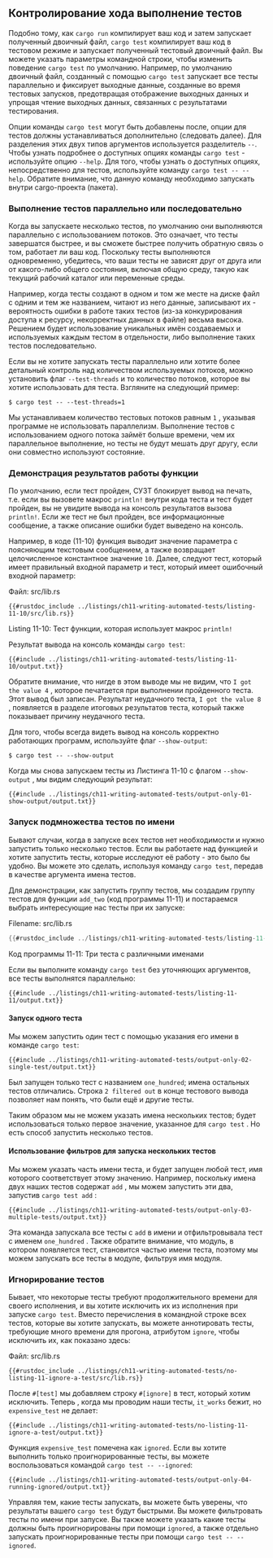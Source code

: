 ## Контролирование хода выполнение тестов

Подобно тому, как `cargo run` компилирует ваш код и затем запускает полученный двоичный файл, `cargo test` компилирует ваш код в тестовом режиме и запускает полученный тестовый двоичный файл. Вы можете указать параметры командной строки, чтобы изменить поведение `cargo test` по умолчанию. Например, по умолчанию двоичный файл, созданный с помощью `cargo test` запускает все тесты параллельно и фиксирует выходные данные, созданные во время тестовых запусков, предотвращая отображение выходных данных и упрощая чтение выходных данных, связанных с результатами тестирования.

Опции команды `cargo test`  могут быть добавлены после, опции для тестов должны устанавливаться дополнительно (следовать далее). Для разделения этих двух типов аргументов используется разделитель `--`. Чтобы узнать подробнее о доступных опциях команды `cargo test` - используйте опцию `--help`. Для того, чтобы узнать о доступных опциях, непосредственно для тестов, используйте команду `cargo test -- --help`. Обратите внимание, что данную команду необходимо запускать внутри cargo-проекта (пакета).

### Выполнение тестов параллельно или последовательно

Когда вы запускаете несколько тестов, по умолчанию они выполняются параллельно с использованием потоков. Это означает, что тесты завершатся быстрее, и вы сможете быстрее получить обратную связь о том, работает ли ваш код. Поскольку тесты выполняются одновременно, убедитесь, что ваши тесты не зависят друг от друга или от какого-либо общего состояния, включая общую среду, такую как текущий рабочий каталог или переменные среды.

Например, когда тесты создают в одном и том же месте  на диске файл с одним и тем же названием, читают из него данные, записывают их - вероятность ошибки в работе таких тестов (из-за конкурирования доступа к ресурсу, некорректных данных в файле) весьма высока. Решением будет использование уникальных имён создаваемых и используемых каждым тестом в отдельности, либо выполнение таких тестов последовательно.

Если вы не хотите запускать тесты параллельно или хотите более детальный контроль над количеством используемых потоков, можно установить флаг `--test-threads` и то количество потоков, которое вы хотите использовать для теста. Взгляните на следующий пример:

```console
$ cargo test -- --test-threads=1
```

Мы устанавливаем количество тестовых потоков равным `1` , указывая программе не использовать параллелизм. Выполнение тестов с использованием одного потока займёт больше времени, чем их параллельное выполнение, но тесты не будут мешать друг другу, если они совместно используют состояние.

### Демонстрация результатов работы функции

По умолчанию, если тест пройден, СУЗТ блокирует вывод на печать, т.е. если вы вызовете макрос `println!` внутри кода теста и тест будет пройден, вы не увидите вывода на консоль результатов вызова `println!`. Если же тест не был пройден, все информационные сообщение, а также описание ошибки будет выведено на консоль.

Например, в коде (11-10) функция выводит значение параметра с поясняющим текстовым сообщением, а также возвращает целочисленное константное значение <code>10</code>. Далее, следуют тест, который имеет правильный входной параметр и тест, который имеет ошибочный входной параметр:

<span class="filename">Файл: src/lib.rs</span>

```rust,panics,noplayground
{{#rustdoc_include ../listings/ch11-writing-automated-tests/listing-11-10/src/lib.rs}}
```

<span class="caption">Listing 11-10: Тест функции, которая использует макрос <code>println!</code></span>

Результат вывода на консоль команды `cargo test`:

```console
{{#include ../listings/ch11-writing-automated-tests/listing-11-10/output.txt}}
```

Обратите внимание, что нигде в этом выводе мы не видим, что `I got the value 4` , которое печатается при выполнении пройденного теста. Этот вывод был записан. Результат неудачного теста, `I got the value 8` , появляется в разделе итоговых результатов теста, который также показывает причину неудачного теста.

Для того, чтобы всегда видеть вывод на консоль корректно работающих программ, используйте флаг `--show-output`:

```console
$ cargo test -- --show-output
```

Когда мы снова запускаем тесты из Листинга 11-10 с флагом `--show-output` , мы видим следующий результат:

```console
{{#include ../listings/ch11-writing-automated-tests/output-only-01-show-output/output.txt}}
```

### Запуск подмножества тестов по имени

Бывают случаи, когда в запуске всех тестов нет необходимости и нужно запустить только несколько тестов. Если вы работаете над функцией и хотите запустить тесты, которые исследуют её работу - это было бы удобно. Вы можете это сделать, используя команду `cargo test`, передав в качестве аргумента имена тестов.

Для демонстрации, как запустить группу тестов, мы создадим группу тестов для функции `add_two` (код программы 11-11) и постараемся выбрать интересующие нас тесты при их запуске:

<span class="filename">Filename: src/lib.rs</span>

```rust
{{#rustdoc_include ../listings/ch11-writing-automated-tests/listing-11-11/src/lib.rs}}
```

<span class="caption">Код программы 11-11: Три теста с различными именами</span>

Если вы выполните команду `cargo test` без уточняющих аргументов, все тесты выполнятся параллельно:

```console
{{#include ../listings/ch11-writing-automated-tests/listing-11-11/output.txt}}
```

#### Запуск одного теста

Мы можем запустить один тест с помощью указания его имени в команде `cargo test`:

```console
{{#include ../listings/ch11-writing-automated-tests/output-only-02-single-test/output.txt}}
```

Был запущен только тест с названием `one_hundred`; имена остальных тестов отличались. Строка `2 filtered out` в конце тестового вывода позволяет нам понять, что были ещё и другие тесты.

Таким образом мы не можем указать имена нескольких тестов; будет использоваться только первое значение, указанное для `cargo test` . Но есть способ запустить несколько тестов.

#### Использование фильтров для запуска нескольких тестов

Мы можем указать часть имени теста, и будет запущен любой тест, имя которого соответствует этому значению. Например, поскольку имена двух наших тестов содержат `add` , мы можем запустить эти два, запустив `cargo test add` :

```console
{{#include ../listings/ch11-writing-automated-tests/output-only-03-multiple-tests/output.txt}}
```

Эта команда запускала все тесты с `add` в имени и отфильтровывала тест с именем `one_hundred` . Также обратите внимание, что модуль, в котором появляется тест, становится частью имени теста, поэтому мы можем запускать все тесты в модуле, фильтруя имя модуля.

### Игнорирование тестов

Бывает, что некоторые тесты требуют продолжительного времени для своего исполнения, и вы хотите исключить их из исполнения при запуске `cargo test`. Вместо перечисления в командной строке всех тестов, которые вы хотите запускать, вы можете аннотировать тесты, требующие много времени для прогона, атрибутом `ignore`, чтобы исключить их, как показано здесь:

<span class="filename">Файл: src/lib.rs</span>

```rust,noplayground
{{#rustdoc_include ../listings/ch11-writing-automated-tests/no-listing-11-ignore-a-test/src/lib.rs}}
```

После `#[test]` мы добавляем строку `#[ignore]` в тест, который хотим исключить. Теперь , когда мы проводим наши тесты, `it_works` бежит, но `expensive_test` не делает:

```console
{{#include ../listings/ch11-writing-automated-tests/no-listing-11-ignore-a-test/output.txt}}
```

Функция `expensive_test` помечена как `ignored`. Если вы хотите выполнить только проигнорированные тесты, вы можете воспользоваться командой `cargo test -- --ignored`:

```console
{{#include ../listings/ch11-writing-automated-tests/output-only-04-running-ignored/output.txt}}
```

Управляя тем, какие тесты запускать, вы можете быть уверены, что результаты вашего `cargo test` будут быстрыми. Вы можете фильтровать тесты по имени при запуске. Вы также можете указать какие тесты должны быть проигнорированы при помощи `ignored`, а также отдельно запускать проигнорированные тесты при помощи `cargo test -- --ignored`.
